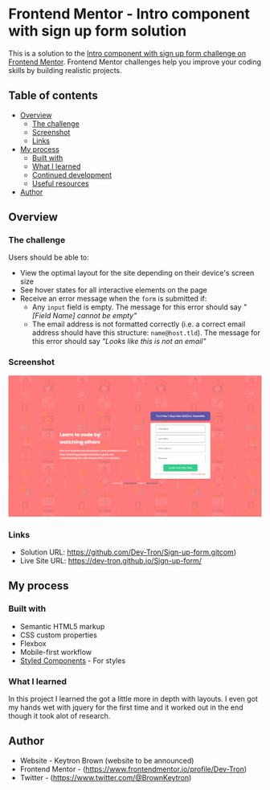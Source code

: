 # Frontend Mentor - Intro component with sign up form solution

This is a solution to the [Intro component with sign up form challenge on Frontend Mentor](https://www.frontendmentor.io/challenges/intro-component-with-signup-form-5cf91bd49edda32581d28fd1). Frontend Mentor challenges help you improve your coding skills by building realistic projects. 

## Table of contents

- [Overview](#overview)
  - [The challenge](#the-challenge)
  - [Screenshot](#screenshot)
  - [Links](#links)
- [My process](#my-process)
  - [Built with](#built-with)
  - [What I learned](#what-i-learned)
  - [Continued development](#continued-development)
  - [Useful resources](#useful-resources)
- [Author](#author)


## Overview

### The challenge

Users should be able to:

- View the optimal layout for the site depending on their device's screen size
- See hover states for all interactive elements on the page
- Receive an error message when the `form` is submitted if:
  - Any `input` field is empty. The message for this error should say *"[Field Name] cannot be empty"*
  - The email address is not formatted correctly (i.e. a correct email address should have this structure: `name@host.tld`). The message for this error should say *"Looks like this is not an email"*

### Screenshot

![](https://github.com/Dev-Tron/Sign-up-form/blob/main/images/Screenshot%202022-01-06%20at%2005-28-23%20Frontend%20Mentor%20Intro%20component%20with%20sign%20up%20form.png)

### Links

- Solution URL: https://github.com/Dev-Tron/Sign-up-form.gitcom)
- Live Site URL: https://dev-tron.github.io/Sign-up-form/

## My process

### Built with

- Semantic HTML5 markup
- CSS custom properties
- Flexbox
- Mobile-first workflow
- [Styled Components](https://styled-components.com/) - For styles


### What I learned

In this project I learned the got a little more in depth with layouts. I even got my hands wet with jquery for the first time and it worked out in the end though it took alot of research.

## Author

- Website - Keytron Brown (website to be announced)
- Frontend Mentor - (https://www.frontendmentor.io/profile/Dev-Tron)
- Twitter - (https://www.twitter.com/@BrownKeytron)

